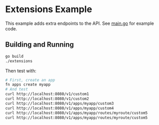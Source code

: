 # Extensions Example

This example adds extra endpoints to the API. See [main.go](main.go) for example code. 

## Building and Running

```sh
go build
./extensions
```

Then test with:

```sh
# First, create an app
fn apps create myapp
# And test
curl http://localhost:8080/v1/custom1
curl http://localhost:8080/v1/custom2
curl http://localhost:8080/v1/apps/myapp/custom3
curl http://localhost:8080/v1/apps/myapp/custom4
curl http://localhost:8080/v1/apps/myapp/routes/myroute/custom5
curl http://localhost:8080/v1/apps/myapp/routes/myroute/custom5
```
